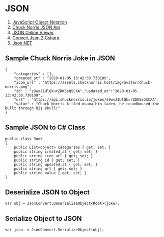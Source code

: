 # JSON
1. [JavaScript Object Notation](https://www.json.org/json-bg.html)
2. [Chuck Norris JSON Api](https://api.chucknorris.io/)
3. [JSON Online Viewer](http://jsonviewer.stack.hu/)
4. [Convert Json 2 Csharp](https://json2csharp.com/)
5. [Json.NET](https://www.newtonsoft.com/json)

## Sample Chuck Norris Joke in JSON
```
{
	"categories" : [],
	"created_at" : "2020-01-05 13:42:30.730109",
	"icon_url" : "https://assets.chucknorris.host/img/avatar/chuck-norris.png",
	"id" : "s9wxJ1UlQkurZDKSsQSCXA","updated_at":"2020-01-05 13:42:30.730109",
	"url" : "https://api.chucknorris.io/jokes/s9wxJ1UlQkurZDKSsQSCXA",
	"value" : "Chuck Norris killed osama bin laden, he roundhoused the bullt through his skull!"
}
```
## Sample JSON to C# Class
```
public class Root
{
    public List<object> categories { get; set; }
    public string created_at { get; set; }
    public string icon_url { get; set; }
    public string id { get; set; }
    public string updated_at { get; set; }
    public string url { get; set; }
    public string value { get; set; }
}
```

## Deserialize JSON to Object
```
var obj = JsonConvert.DeserializeObject<Root>(joke);
```

## Serialize Object to JSON
```
var json  = JsonConvert.SerializeObject(obj);
```